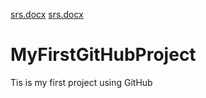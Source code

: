 [srs.docx](https://github.com/Abdulrahman-Alholo/MyFirstGitHubProject/files/6556131/srs.docx)
[srs.docx](https://github.com/Abdulrahman-Alholo/MyFirstGitHubProject/files/6556168/srs.docx)
# MyFirstGitHubProject
Tis is my first project using GitHub
